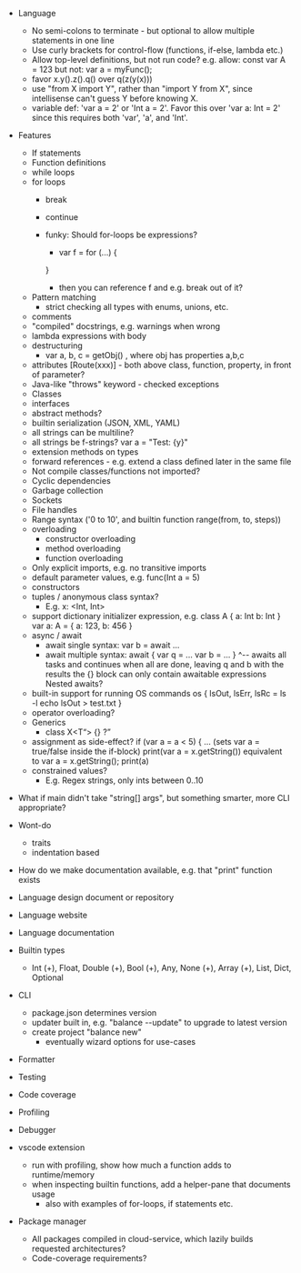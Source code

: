 - Language
    - No semi-colons to terminate - but optional to allow multiple statements in one line
    - Use curly brackets for control-flow (functions, if-else, lambda etc.)
    - Allow top-level definitions, but not run code?
        e.g. allow:
            const var A = 123
        but not:
            var a = myFunc();
    - favor x.y().z().q() over q(z(y(x)))
    - use "from X import Y", rather than "import Y from X", since intellisense can't guess Y before knowing X.
    - variable def: 'var a = 2' or 'Int a = 2'. Favor this over 'var a: Int = 2' since this requires both 'var', 'a', and 'Int'.
- Features
    + If statements
    + Function definitions
    + while loops
    - for loops
        - break
        - continue
        - funky: Should for-loops be expressions?
            - var f = for (...) {

            }
            - then you can reference f and e.g. break out of it?
    - Pattern matching
        - strict checking all types with enums, unions, etc.
    + comments
    - "compiled" docstrings, e.g. warnings when wrong
    + lambda expressions with body
    - destructuring
        - var a, b, c  = getObj() , where obj has properties a,b,c
    - attributes [Route(xxx)] - both above class, function, property, in front of parameter?
    - Java-like "throws" keyword - checked exceptions
    + Classes
    + interfaces
    - abstract methods?
    - builtin serialization (JSON, XML, YAML)
    + all strings can be multiline?
    - all strings be f-strings?  var a = "Test: {y}"
    - extension methods on types
    + forward references - e.g. extend a class defined later in the same file
    - Not compile classes/functions not imported?
    + Cyclic dependencies
    - Garbage collection
    - Sockets
    + File handles
    - Range syntax ('0 to 10', and builtin function range(from, to, steps))
    - overloading
        + constructor overloading
        - method overloading
        - function overloading
    - Only explicit imports, e.g. no transitive imports
    - default parameter values, e.g. func(Int a = 5)
    + constructors
    - tuples / anonymous class syntax?
        - E.g. x: <Int, Int>
    + support dictionary initializer expression, e.g.
        class A {
            a: Int
            b: Int
        }
        var a: A = { a: 123, b: 456 }
    - async / await
        - await single syntax:
            var b = await ...
        - await multiple syntax:
            await {
                var q = ...
                var b = ...
            }
            ^-- awaits all tasks and continues when all are done, leaving q and b with the results
            the {} block can only contain awaitable expressions
            Nested awaits?
    - built-in support for running OS commands
        os {
            lsOut, lsErr, lsRc = ls -l
            echo lsOut > test.txt
        }
    - operator overloading?
    - Generics
        - class X<T<Q>> {} ?
    - assignment as side-effect?
        if (var a = a < 5) { ...            (sets var a = true/false inside the if-block)
        print(var a = x.getString())        equivalent to var a = x.getString(); print(a)
    - constrained values?
        - E.g. Regex strings, only ints between 0..10

- What if main didn't take "string[] args", but something smarter, more CLI appropriate?
- Wont-do
    - traits
    - indentation based
- How do we make documentation available, e.g. that "print" function exists
- Language design document or repository
- Language website
- Language documentation
- Builtin types
    - Int (+), Float, Double (+), Bool (+), Any, None (+), Array (+), List, Dict, Optional
- CLI
    - package.json determines version
    - updater built in, e.g. "balance --update" to upgrade to latest version
    - create project "balance new"
        - eventually wizard options for use-cases
- Formatter

- Testing

- Code coverage

- Profiling

- Debugger
- vscode extension
    - run with profiling, show how much a function adds to runtime/memory
    - when inspecting builtin functions, add a helper-pane that documents usage
        - also with examples of for-loops, if statements etc.

- Package manager
    - All packages compiled in cloud-service, which lazily builds requested architectures?
    - Code-coverage requirements?